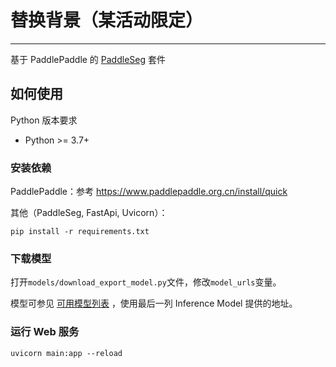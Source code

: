 # 替换背景（某活动限定）
---

基于 PaddlePaddle 的 [PaddleSeg](https://github.com/PaddlePaddle/PaddleSeg/) 套件

## 如何使用

Python 版本要求

* Python >= 3.7+

### 安装依赖
PaddlePaddle：参考 https://www.paddlepaddle.org.cn/install/quick

其他（PaddleSeg, FastApi, Uvicorn）：
```
pip install -r requirements.txt
```

### 下载模型
打开`models/download_export_model.py`文件，修改`model_urls`变量。

模型可参见 [可用模型列表](https://github.com/PaddlePaddle/PaddleSeg/blob/release/2.5/Matting/README_CN.md#模型) ，使用最后一列 Inference Model 提供的地址。

### 运行 Web 服务
```
uvicorn main:app --reload
```